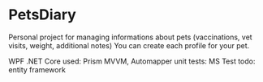 # PetsDiary
Personal project for managing informations about pets (vaccinations, vet visits, weight, additional notes)
You can create each profile for your pet.

WPF .NET Core
used: Prism MVVM, Automapper
unit tests: MS Test
todo: entity framework 
